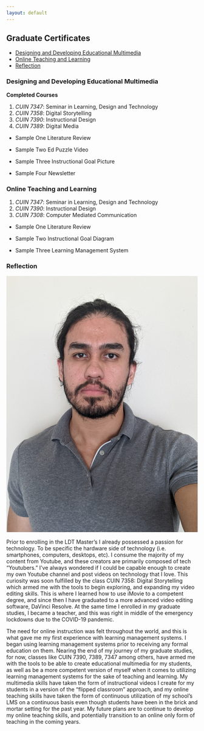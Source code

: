 ```yaml
---
layout: default
---
```


## Graduate Certificates

- [Designing and Developing Educational Multimedia](#designing-and-developing-educational-multimedia)
- [Online Teaching and Learning](#online-teaching-and-learning)
- [Reflection](#reflection)

### Designing and Developing Educational Multimedia

**Completed Courses**

1. _CUIN 7347_: Seminar in Learning, Design and Technology
2. _CUIN 7358_: Digital Storytelling
3. _CUIN 7390_: Instructional Design
4. _CUIN 7389_: Digital Media

- Sample One 
Literature Review

- Sample Two 
Ed Puzzle Video

- Sample Three
Instructional Goal Picture

- Sample Four
Newsletter

### Online Teaching and Learning

1. _CUIN 7347_: Seminar in Learning, Design and Technology
2. _CUIN 7390_: Instructional Design
3. _CUIN 7308_: Computer Mediated Communication

- Sample One
Literature Review

- Sample Two
Instructional Goal Diagram

- Sample Three
Learning Management System

### Reflection

![daniel](/assets/img/daniel.png)

Prior to enrolling in the LDT Master’s I already possessed a passion for technology. To be specific the hardware side of technology (i.e. smartphones, computers, desktops, etc). I consume the majority of my content from Youtube, and these creators are primarily composed of tech “Youtubers.” I’ve always wondered if I could be capable enough to create my own Youtube channel and post videos on technology that I love. This curiosity was soon fulfilled by the class CUIN 7358: Digital Storytelling which armed me with the tools to begin exploring, and expanding my video editing skills. This is where I learned how to use iMovie to a competent degree, and since then I have graduated to a more advanced video editing software, DaVinci Resolve. At the same time I enrolled in my graduate studies, I became a teacher, and this was right in middle of the emergency lockdowns due to the COVID-19 pandemic. 

The need for online instruction was felt throughout the world, and this is what gave me my first experience with learning management systems. I began using learning management systems prior to receiving any formal education on them. Nearing the end of my journey of my graduate studies, for now, classes like CUIN 7390, 7389, 7347 among others, have armed me with the tools to be able to create educational multimedia for my students, as well as be a more competent version of myself when it comes to utilizing learning management systems for the sake of teaching and learning. My multimedia skills have taken the form of instructional videos I create for my students in a version of the “flipped classroom” approach, and my online teaching skills have taken the form of continuous utilization of my school’s LMS on a continuous basis even though students have been in the brick and mortar setting for the past year. My future plans are to continue to develop my online teaching skills, and potentially transition to an online only form of teaching in the coming years. 
